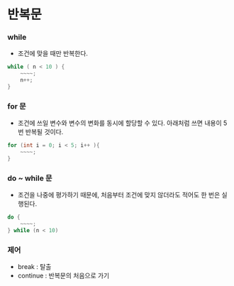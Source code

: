 # 반복문

### while

- 조건에 맞을 때만 반복한다.

```java
while ( n < 10 ) {
    ~~~~;
    n++;
}
```



### for 문

- 조건에 쓰일 변수와 변수의 변화를 동시에 할당할 수 있다. 아래처럼 쓰면 내용이 5번 반복될 것이다.

```java
for (int i = 0; i < 5; i++ ){
    ~~~~;
}
```



### do ~ while 문

- 조건을 나중에 평가하기 때문에, 처음부터 조건에 맞지 않더라도 적어도 한 번은 실행된다.

```java
do {
    ~~~~;
} while (n < 10)
```



### 제어

- break : 탈출
- continue : 반복문의 처음으로 가기
